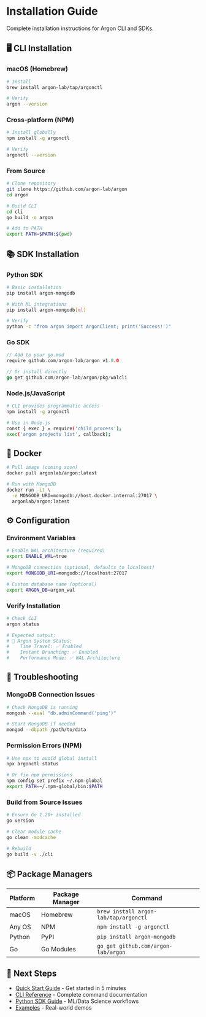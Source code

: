 # Installation Guide

Complete installation instructions for Argon CLI and SDKs.

## 🖥️ **CLI Installation**

### **macOS (Homebrew)**
```bash
# Install
brew install argon-lab/tap/argonctl

# Verify
argon --version
```

### **Cross-platform (NPM)**
```bash
# Install globally
npm install -g argonctl

# Verify
argonctl --version
```

### **From Source**
```bash
# Clone repository
git clone https://github.com/argon-lab/argon
cd argon

# Build CLI
cd cli
go build -o argon

# Add to PATH
export PATH=$PATH:$(pwd)
```

## 📚 **SDK Installation**

### **Python SDK**
```bash
# Basic installation
pip install argon-mongodb

# With ML integrations
pip install argon-mongodb[ml]

# Verify
python -c "from argon import ArgonClient; print('Success!')"
```

### **Go SDK**
```go
// Add to your go.mod
require github.com/argon-lab/argon v1.0.0

// Or install directly
go get github.com/argon-lab/argon/pkg/walcli
```

### **Node.js/JavaScript**
```bash
# CLI provides programmatic access
npm install -g argonctl

# Use in Node.js
const { exec } = require('child_process');
exec('argon projects list', callback);
```

## 🐳 **Docker**
```bash
# Pull image (coming soon)
docker pull argonlab/argon:latest

# Run with MongoDB
docker run -it \
  -e MONGODB_URI=mongodb://host.docker.internal:27017 \
  argonlab/argon:latest
```

## ⚙️ **Configuration**

### **Environment Variables**
```bash
# Enable WAL architecture (required)
export ENABLE_WAL=true

# MongoDB connection (optional, defaults to localhost)
export MONGODB_URI=mongodb://localhost:27017

# Custom database name (optional)
export ARGON_DB=argon_wal
```

### **Verify Installation**
```bash
# Check CLI
argon status

# Expected output:
# 🚀 Argon System Status:
#    Time Travel: ✅ Enabled
#    Instant Branching: ✅ Enabled
#    Performance Mode: ✅ WAL Architecture
```

## 🔧 **Troubleshooting**

### **MongoDB Connection Issues**
```bash
# Check MongoDB is running
mongosh --eval "db.adminCommand('ping')"

# Start MongoDB if needed
mongod --dbpath /path/to/data
```

### **Permission Errors (NPM)**
```bash
# Use npx to avoid global install
npx argonctl status

# Or fix npm permissions
npm config set prefix ~/.npm-global
export PATH=~/.npm-global/bin:$PATH
```

### **Build from Source Issues**
```bash
# Ensure Go 1.20+ installed
go version

# Clear module cache
go clean -modcache

# Rebuild
go build -v ./cli
```

## 📦 **Package Managers**

| Platform | Package Manager | Command |
|----------|----------------|---------|
| macOS | Homebrew | `brew install argon-lab/tap/argonctl` |
| Any OS | NPM | `npm install -g argonctl` |
| Python | PyPI | `pip install argon-mongodb` |
| Go | Go Modules | `go get github.com/argon-lab/argon` |

## 🚀 **Next Steps**

- [Quick Start Guide](./QUICK_START.md) - Get started in 5 minutes
- [CLI Reference](./CLI_REFERENCE.md) - Complete command documentation
- [Python SDK Guide](./PYTHON_SDK.md) - ML/Data Science workflows
- [Examples](../examples/) - Real-world demos